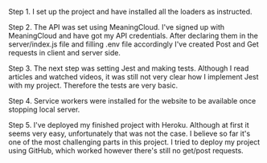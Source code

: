 Step 1. 
I set up the project and have installed all the loaders as instructed.

Step 2. 
The API was set using MeaningCloud. I've signed up with MeaningCloud and have got my API credentials. After declaring them in the server/index.js file and filling .env file accordingly I've created Post and Get requests in client and server side. 

Step 3. 
The next step was setting Jest and making tests. Although I read articles and watched videos, it was still not very clear how I implement Jest with my project. Therefore the tests are very basic. 

Step 4. 
Service workers were installed for the website to be available once stopping local server. 

Step 5. 
I've deployed my finished project with Heroku. Although at first it seems very easy, unfortunately that was not the case. I believe so far it's one of the most challenging parts in this project. I tried to deploy my project using GitHub, which worked however there's still no get/post requests. 
